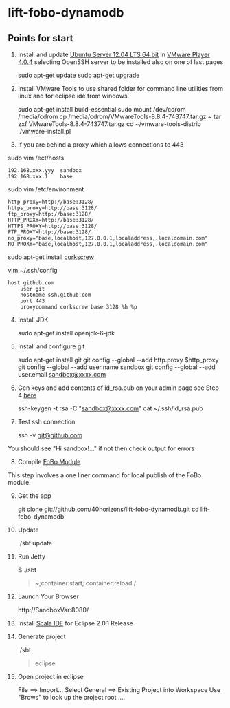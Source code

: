 lift-fobo-dynamodb
==================
 
Points for start
----------------

1) Install and update [Ubuntu Server 12.04 LTS 64 bit](http://www.ubuntu.com/download/server) in [VMware Player 4.0.4](https://my.vmware.com/web/vmware/evalcenter?p=player) selecting OpenSSH server to be installed also on one of last pages

    sudo apt-get update
    sudo apt-get upgrade

2) Install VMware Tools to use shared folder for command line utilities from linux and for eclipse ide from windows.

    sudo apt-get install build-essential
    sudo mount /dev/cdrom /media/cdrom
    cp /media/cdrom/VMwareTools-8.8.4-743747.tar.gz ~
    tar zxf VMwareTools-8.8.4-743747.tar.gz
    cd ~/vmware-tools-distrib
    ./vmware-install.pl

3) If you are behind a proxy which allows connections to 443

sudo vim /ect/hosts

    192.168.xxx.yyy  sandbox
    192.168.xxx.1    base

sudo vim /etc/environment

    http_proxy=http://base:3128/
    https_proxy=http://base:3128/
    ftp_proxy=http://base:3128/
    HTTP_PROXY=http://base:3128/
    HTTPS_PROXY=http://base:3128/
    FTP_PROXY=http://base:3128/
    no_proxy="base,localhost,127.0.0.1,localaddress,.localdomain.com"
    NO_PROXY="base,localhost,127.0.0.1,localaddress,.localdomain.com"

sudo apt-get install [corkscrew](http://www.agroman.net/corkscrew/)

vim ~/.ssh/config

    host github.com
        user git
        hostname ssh.github.com
        port 443
        proxycommand corkscrew base 3128 %h %p

4) Install JDK

    sudo apt-get install openjdk-6-jdk

5) Install and configure git
    
    sudo apt-get install git
    git config --global --add http.proxy $http_proxy
    git config --global --add user.name sandbox
    git config --global --add user.email sandbox@xxxx.com

6) Gen keys and add contents of id_rsa.pub on your admin page see Step 4 [here](https://help.github.com/articles/generating-ssh-keys)

    ssh-keygen -t rsa -C "sandbox@xxxx.com"
    cat ~/.ssh/id_rsa.pub

7) Test ssh connection

    ssh -v git@github.com
    
You should see "Hi sandbox!..." if not then check output for errors

8) Compile [FoBo Module](https://github.com/karma4u101/FoBo)

This step involves a one liner command for local publish of the FoBo module.  

9) Get the app

	git clone git://github.com/40horizons/lift-fobo-dynamodb.git
	cd lift-fobo-dynamodb

10) Update

	./sbt update

11) Run Jetty

    $ ./sbt
    > ~;container:start; container:reload /

12) Launch Your Browser
	
	http://SandboxVar:8080/

13) Install [Scala IDE](http://scala-ide.org/download/current.html) for Eclipse 2.0.1 Release

14) Generate project

	./sbt
	> eclipse 

15) Open project in eclipse 

	File ==> Import...
	Select General ==> Existing Project into Workspace 
	Use "Brows" to look up the project root ....
